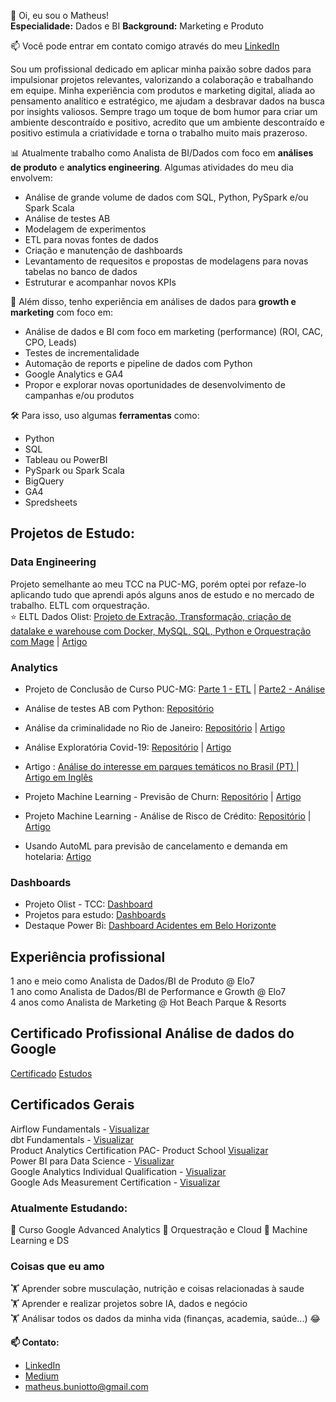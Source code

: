  👋 Oi, eu sou o Matheus!\
 **Especialidade:** Dados e BI
 **Background:** Marketing e Produto
 
📫 Você pode entrar em contato comigo através do meu [LinkedIn](https://www.linkedin.com/in/matheus-buniotto)

Sou um profissional dedicado em aplicar minha paixão sobre dados para impulsionar projetos relevantes, valorizando a colaboração e trabalhando em equipe. Minha experiência com produtos e marketing digital, aliada ao pensamento analítico e estratégico, me ajudam a desbravar dados na busca por insights valiosos. Sempre trago um toque de bom humor para criar um ambiente descontraído e positivo, acredito que um ambiente descontraído e positivo estimula a criatividade e torna o trabalho muito mais prazeroso. 

📊 Atualmente trabalho como Analista de BI/Dados com foco em **análises de produto** e **analytics engineering**. Algumas atividades do meu dia envolvem:
- Análise de grande volume de dados com SQL, Python, PySpark e/ou Spark Scala
- Análise de testes AB
- Modelagem de experimentos
- ETL para novas fontes de dados
- Criação e manutenção de dashboards
- Levantamento de requesitos e propostas de modelagens para novas tabelas no banco de dados
- Estruturar e acompanhar novos KPIs

🚀 Além disso, tenho experiência em análises de dados para **growth e marketing** com foco em:
- Análise de dados e BI com foco em marketing (performance) (ROI, CAC, CPO, Leads)
- Testes de incrementalidade 
- Automação de reports e pipeline de dados com Python
- Google Analytics e GA4
- Propor e explorar novas oportunidades de desenvolvimento de campanhas e/ou produtos

🛠️ Para isso, uso algumas **ferramentas** como:
- Python
- SQL 
- Tableau ou PowerBI
- PySpark ou Spark Scala
- BigQuery
- GA4
- Spredsheets

## Projetos de Estudo:

### Data Engineering
Projeto semelhante ao meu TCC na PUC-MG, porém optei por refaze-lo aplicando tudo que aprendi após alguns anos de estudo e no mercado de trabalho. ELTL com orquestração.\
⭐ ELTL Dados Olist: [Projeto de Extração, Transformação, criação de datalake e warehouse com Docker, MySQL, SQL, Python e Orquestração com Mage](https://github.com/matheusbuniotto/projeto_olist_eng_dados) | [Artigo](https://medium.com/@matheus-buniotto/projeto-engenharia-de-dados-olist-com-mage-c202ebe5481)

### Analytics 
* Projeto de Conclusão de Curso PUC-MG: [Parte 1 - ETL](https://matheus-buniotto.medium.com/analisando-os-dados-do-olist-e-commerce-parte-1-510598430aa3)  | [Parte2 - Análise](https://matheus-buniotto.medium.com/an%C3%A1lise-explorat%C3%B3ria-de-dados-eda-e-commerce-olist-e0e7031b4e93)

* Análise de testes AB com Python: [Repositório](https://github.com/matheusbuniotto/ab-test-analytics)

* Análise da criminalidade no Rio de Janeiro: [Repositório](https://github.com/matheusbuniotto/portfolio/blob/main/Projects/Analisando_a_Viol%C3%AAncia_no_Rio_de_Janeiro.ipynb) | [Artigo](https://matheus-buniotto.medium.com/viol%C3%AAncia-no-rio-de-janeiro-an%C3%A1lise-dos-dados-24b94e6edb94)
 
* Análise Exploratória Covid-19: [Repositório](https://github.com/matheusbuniotto/portfolio/blob/main/Projects/Projeto_Panorama_da_Covid_19.ipynb) | [Artigo](https://matheus-buniotto.medium.com/an%C3%A1lise-de-dados-covid-19-26cafa71f3b8)
* Artigo : [Análise do interesse em parques temáticos no Brasil (PT) ](https://matheus-buniotto.medium.com/o-interesse-por-parques-tem%C3%A1ticos-no-brasil-durante-a-pandemia-61982dc84e30) | [Artigo em Inglês](https://matheus-buniotto.medium.com/the-interest-in-theme-parks-in-brazil-during-a-pandemic-ffbdc17d715)

* Projeto Machine Learning - Previsão de Churn: [Repositório](https://github.com/matheusbuniotto/portfolio/blob/main/Projects/Churn_Prediction_para_empresa_de_Telecomunica%C3%A7%C3%B5es.ipynb) | [Artigo](https://matheus-buniotto.medium.com/projeto-churn-rate-prediction-1d2b21067b42)

* Projeto Machine Learning - Análise de Risco de Crédito: [Repositório](https://github.com/matheusbuniotto/portfolio/blob/main/Projects/Projeto%20Risco%20de%20Cr%C3%A9dito.ipynb) | [Artigo](https://matheus-buniotto.medium.com/detec%C3%A7%C3%A3o-de-fraudes-em-cart%C3%B5es-de-cr%C3%A9dito-com-machine-learning-e000d26ab30b)

* Usando AutoML para previsão de cancelamento e demanda em hotelaria: [Artigo](https://matheus-buniotto.medium.com/usando-automl-para-previs%C3%A3o-de-demanda-e-cancelamento-de-hospedagem-hotel-e-resort-f2ac289ec7ac)

### Dashboards
* Projeto Olist - TCC: [Dashboard](https://app.powerbi.com/view?r=eyJrIjoiMjE4ZGFmZWUtMjUzZS00ZWQzLTlmOWMtMzIyMGNjNzRhNGY4IiwidCI6IjE0Y2JkNWE3LWVjOTQtNDZiYS1iMzE0LWNjMGZjOTcyYTE2MSIsImMiOjh9)
* Projetos para estudo: [Dashboards](https://github.com/matheusbuniotto/portifolio/tree/main/Dashboards)
* Destaque Power Bi: [Dashboard Acidentes em Belo Horizonte](https://app.powerbi.com/view?r=eyJrIjoiOWYxNzliZDgtMjZjZC00NjhkLWJjNTQtNTFlYTM0NGM2OTAxIiwidCI6IjE0Y2JkNWE3LWVjOTQtNDZiYS1iMzE0LWNjMGZjOTcyYTE2MSIsImMiOjh9&pageName=ReportSection963661846c11d75c7999)


## Experiência profissional
1 ano e meio como Analista de Dados/BI de Produto @ Elo7 \
1 ano como Analista de Dados/BI de Performance e Growth @ Elo7 \
4 anos como Analista de Marketing @ Hot Beach Parque & Resorts 

## Certificado Profissional Análise de dados do Google
[Certificado](https://www.credly.com/badges/05d3d891-c278-44e6-9fc9-52c02c864b0a/public_url)
[Estudos](https://github.com/matheusbuniotto/Google-Data-Analytics-Certification)

## Certificados Gerais
Airflow Fundamentals - [Visualizar](https://www.credly.com/badges/00ff94ff-accb-4888-ace1-2eaea8c3fdcb/public_url)\
dbt Fundamentals - [Visualizar](https://www.credential.net/294506fc-40d1-4590-adb9-fc67931f3886)\
Product Analytics Certification PAC- Product School [Visualizar](https://drive.google.com/file/d/1eCNDPvy3MlcHCRhDnqKWSbnhtnDdS9oW/view)\
Power BI para Data Science - [Visualizar](https://drive.google.com/file/d/182GtVxHWkswGz9TXBmgXptqXbSZT2cPt/view?usp=sharing)\
Google Analytics Individual Qualification - [Visualizar](https://skillshop.exceedlms.com/student/award/X8MGeFYAgfFAxAwh9VRYouE3)\
Google Ads Measurement Certification - [Visualizar](https://skillshop.exceedlms.com/student/award/922AsswB5EHDkwasUtVWngtk)

### Atualmente Estudando:
🌱 Curso Google Advanced Analytics 
🌱 Orquestração e Cloud
🌱 Machine Learning e DS

### Coisas que eu amo
🏋️ Aprender sobre musculação, nutrição e coisas relacionadas à saude\
🏋️ Aprender e realizar projetos sobre IA, dados e negócio\
🏋️ Análisar todos os dados da minha vida (finanças, academia, saúde...) 😂

**📫 Contato:**
* [LinkedIn](https://www.linkedin.com/in/matheus-buniotto)
* [Medium](https://matheus-buniotto.medium.com/)
* matheus.buniotto@gmail.com
<!--
**matheusbuniotto/matheusbuniotto** is a ✨ _special_ ✨ repository because its `README.md` (this file) appears on your GitHub profile.

Here are some ideas to get you started:

- 🔭 I’m currently working on ...
- 🌱 I’m currently learning ...
- 👯 I’m looking to collaborate on ...
- 🤔 I’m looking for help with ...
- 💬 Ask me about ...
- 📫 How to reach me: ...
- 😄 Pronouns: ...
- ⚡ Fun fact: ...
-->
